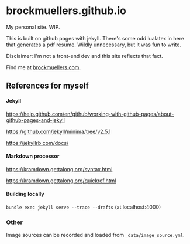 # brockmuellers.github.io

My personal site. WIP.

This is built on github pages with jekyll. There's some odd lualatex in here that generates a pdf resume. Wildly unnecessary, but it was fun to write.

Disclaimer: I'm not a front-end dev and this site reflects that fact.

Find me at [brockmuellers.com](https://self.brockmuellers.com).

## References for myself

#### Jekyll

https://help.github.com/en/github/working-with-github-pages/about-github-pages-and-jekyll

https://github.com/jekyll/minima/tree/v2.5.1

https://jekyllrb.com/docs/

#### Markdown processor

https://kramdown.gettalong.org/syntax.html

https://kramdown.gettalong.org/quickref.html

#### Building locally

`bundle exec jekyll serve --trace --drafts` 
(at localhost:4000)

### Other

Image sources can be recorded and loaded from `_data/image_source.yml`.
